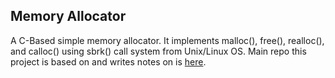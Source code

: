 ## Memory Allocator
A C-Based simple memory allocator. It implements malloc(), free(), realloc(), and calloc() using sbrk() call system from Unix/Linux OS. Main repo this project is based on and writes notes on is [here](https://github.com/arjun024/memalloc/tree/master.). 
